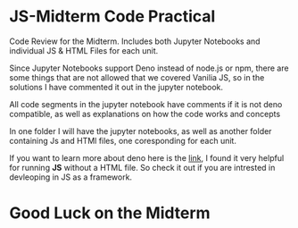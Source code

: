 # JS-Midterm Code Practical
Code Review for the Midterm. Includes both Jupyter Notebooks and individual JS & HTML Files for each unit.

Since Jupyter Notebooks support Deno instead of node.js or npm, there are some things that are not allowed that we covered Vanilia JS, so in the solutions I have commented it out in the jupyter notebook.

All code segments in the jupyter notebook have comments if it is not deno compatible, as well as explanations on how the code works and concepts

In one folder I will have the jupyter notebooks, as well as another folder containing Js and HTMl files, one coresponding for each unit.

If you want to learn more about deno here is the [link](https://deno.com/), I found it very helpful for running **JS** without a HTML file. So check it out if you are intrested in devleoping in JS as a framework.

# Good Luck on the Midterm